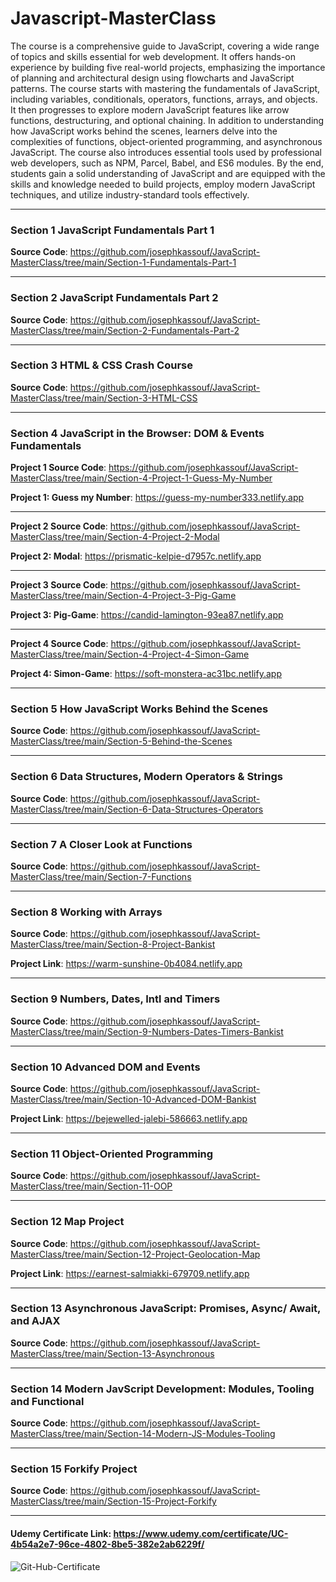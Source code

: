 # Javascript-MasterClass
The course is a comprehensive guide to JavaScript, covering a wide range of topics and skills essential for web development. It offers hands-on experience by building five real-world projects, emphasizing the importance of planning and architectural design using flowcharts and JavaScript patterns. The course starts with mastering the fundamentals of JavaScript, including variables, conditionals, operators, functions, arrays, and objects. It then progresses to explore modern JavaScript features like arrow functions, destructuring, and optional chaining. In addition to understanding how JavaScript works behind the scenes, learners delve into the complexities of functions, object-oriented programming, and asynchronous JavaScript. The course also introduces essential tools used by professional web developers, such as NPM, Parcel, Babel, and ES6 modules. By the end, students gain a solid understanding of JavaScript and are equipped with the skills and knowledge needed to build projects, employ modern JavaScript techniques, and utilize industry-standard tools effectively.

***
### Section 1 JavaScript Fundamentals Part 1
**Source Code**: https://github.com/josephkassouf/JavaScript-MasterClass/tree/main/Section-1-Fundamentals-Part-1

***
### Section 2 JavaScript Fundamentals Part 2
**Source Code**: https://github.com/josephkassouf/JavaScript-MasterClass/tree/main/Section-2-Fundamentals-Part-2

***
### Section 3 HTML & CSS Crash Course
**Source Code**: https://github.com/josephkassouf/JavaScript-MasterClass/tree/main/Section-3-HTML-CSS

***
### Section 4 JavaScript in the Browser: DOM & Events Fundamentals 

**Project 1 Source Code**: https://github.com/josephkassouf/JavaScript-MasterClass/tree/main/Section-4-Project-1-Guess-My-Number

**Project 1: Guess my Number**: https://guess-my-number333.netlify.app
***
**Project 2 Source Code**: https://github.com/josephkassouf/JavaScript-MasterClass/tree/main/Section-4-Project-2-Modal

**Project 2: Modal**: https://prismatic-kelpie-d7957c.netlify.app
***
**Project 3 Source Code**: https://github.com/josephkassouf/JavaScript-MasterClass/tree/main/Section-4-Project-3-Pig-Game

**Project 3: Pig-Game**: https://candid-lamington-93ea87.netlify.app
***
**Project 4 Source Code**: https://github.com/josephkassouf/JavaScript-MasterClass/tree/main/Section-4-Project-4-Simon-Game

**Project 4: Simon-Game**: https://soft-monstera-ac31bc.netlify.app

***
### Section 5 How JavaScript Works Behind the Scenes
**Source Code**: https://github.com/josephkassouf/JavaScript-MasterClass/tree/main/Section-5-Behind-the-Scenes

***
### Section 6 Data Structures, Modern Operators & Strings
**Source Code**: https://github.com/josephkassouf/JavaScript-MasterClass/tree/main/Section-6-Data-Structures-Operators

***
### Section 7 A Closer Look at Functions
**Source Code**: https://github.com/josephkassouf/JavaScript-MasterClass/tree/main/Section-7-Functions

***
### Section 8 Working with Arrays

**Source Code**: https://github.com/josephkassouf/JavaScript-MasterClass/tree/main/Section-8-Project-Bankist

**Project Link**: https://warm-sunshine-0b4084.netlify.app

***
### Section 9 Numbers, Dates, Intl and Timers
**Source Code**: https://github.com/josephkassouf/JavaScript-MasterClass/tree/main/Section-9-Numbers-Dates-Timers-Bankist

***
### Section 10 Advanced DOM and Events

**Source Code**: https://github.com/josephkassouf/JavaScript-MasterClass/tree/main/Section-10-Advanced-DOM-Bankist

**Project Link**: https://bejewelled-jalebi-586663.netlify.app

***
### Section 11 Object-Oriented Programming
**Source Code**: https://github.com/josephkassouf/JavaScript-MasterClass/tree/main/Section-11-OOP

***
### Section 12 Map Project
**Source Code**: https://github.com/josephkassouf/JavaScript-MasterClass/tree/main/Section-12-Project-Geolocation-Map

**Project Link**: https://earnest-salmiakki-679709.netlify.app

***
### Section 13 Asynchronous JavaScript: Promises, Async/ Await, and AJAX
**Source Code**: https://github.com/josephkassouf/JavaScript-MasterClass/tree/main/Section-13-Asynchronous

***
### Section 14 Modern JavScript Development: Modules, Tooling and Functional
**Source Code**: https://github.com/josephkassouf/JavaScript-MasterClass/tree/main/Section-14-Modern-JS-Modules-Tooling

***
### Section 15 Forkify Project
**Source Code**: https://github.com/josephkassouf/JavaScript-MasterClass/tree/main/Section-15-Project-Forkify

***

#### Udemy Certificate Link: <https://www.udemy.com/certificate/UC-4b54a2e7-96ce-4802-8be5-382e2ab6229f/>

![Git-Hub-Certificate](https://udemy-certificate.s3.amazonaws.com/image/UC-4b54a2e7-96ce-4802-8be5-382e2ab6229f.jpg)
